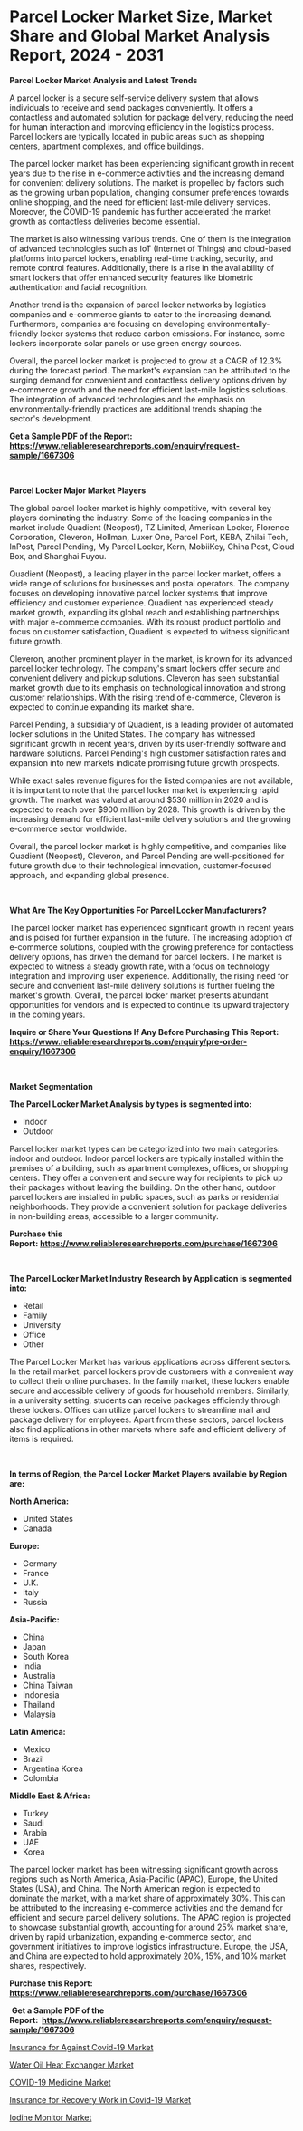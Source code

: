 <p><h1>Parcel Locker Market Size, Market Share and Global Market Analysis Report, 2024 - 2031</h1></p><p><strong>Parcel Locker Market Analysis and Latest Trends</strong></p>
<p><p>A parcel locker is a secure self-service delivery system that allows individuals to receive and send packages conveniently. It offers a contactless and automated solution for package delivery, reducing the need for human interaction and improving efficiency in the logistics process. Parcel lockers are typically located in public areas such as shopping centers, apartment complexes, and office buildings.</p><p>The parcel locker market has been experiencing significant growth in recent years due to the rise in e-commerce activities and the increasing demand for convenient delivery solutions. The market is propelled by factors such as the growing urban population, changing consumer preferences towards online shopping, and the need for efficient last-mile delivery services. Moreover, the COVID-19 pandemic has further accelerated the market growth as contactless deliveries become essential.</p><p>The market is also witnessing various trends. One of them is the integration of advanced technologies such as IoT (Internet of Things) and cloud-based platforms into parcel lockers, enabling real-time tracking, security, and remote control features. Additionally, there is a rise in the availability of smart lockers that offer enhanced security features like biometric authentication and facial recognition.</p><p>Another trend is the expansion of parcel locker networks by logistics companies and e-commerce giants to cater to the increasing demand. Furthermore, companies are focusing on developing environmentally-friendly locker systems that reduce carbon emissions. For instance, some lockers incorporate solar panels or use green energy sources.</p><p>Overall, the parcel locker market is projected to grow at a CAGR of 12.3% during the forecast period. The market's expansion can be attributed to the surging demand for convenient and contactless delivery options driven by e-commerce growth and the need for efficient last-mile logistics solutions. The integration of advanced technologies and the emphasis on environmentally-friendly practices are additional trends shaping the sector's development.</p></p>
<p><strong>Get a Sample PDF of the Report:&nbsp; <a href="https://www.reliableresearchreports.com/enquiry/request-sample/1667306">https://www.reliableresearchreports.com/enquiry/request-sample/1667306</a></strong></p>
<p>&nbsp;</p>
<p><strong>Parcel Locker Major Market Players</strong></p>
<p><p>The global parcel locker market is highly competitive, with several key players dominating the industry. Some of the leading companies in the market include Quadient (Neopost), TZ Limited, American Locker, Florence Corporation, Cleveron, Hollman, Luxer One, Parcel Port, KEBA, Zhilai Tech, InPost, Parcel Pending, My Parcel Locker, Kern, MobiiKey, China Post, Cloud Box, and Shanghai Fuyou.</p><p>Quadient (Neopost), a leading player in the parcel locker market, offers a wide range of solutions for businesses and postal operators. The company focuses on developing innovative parcel locker systems that improve efficiency and customer experience. Quadient has experienced steady market growth, expanding its global reach and establishing partnerships with major e-commerce companies. With its robust product portfolio and focus on customer satisfaction, Quadient is expected to witness significant future growth.</p><p>Cleveron, another prominent player in the market, is known for its advanced parcel locker technology. The company's smart lockers offer secure and convenient delivery and pickup solutions. Cleveron has seen substantial market growth due to its emphasis on technological innovation and strong customer relationships. With the rising trend of e-commerce, Cleveron is expected to continue expanding its market share.</p><p>Parcel Pending, a subsidiary of Quadient, is a leading provider of automated locker solutions in the United States. The company has witnessed significant growth in recent years, driven by its user-friendly software and hardware solutions. Parcel Pending's high customer satisfaction rates and expansion into new markets indicate promising future growth prospects.</p><p>While exact sales revenue figures for the listed companies are not available, it is important to note that the parcel locker market is experiencing rapid growth. The market was valued at around $530 million in 2020 and is expected to reach over $900 million by 2028. This growth is driven by the increasing demand for efficient last-mile delivery solutions and the growing e-commerce sector worldwide.</p><p>Overall, the parcel locker market is highly competitive, and companies like Quadient (Neopost), Cleveron, and Parcel Pending are well-positioned for future growth due to their technological innovation, customer-focused approach, and expanding global presence.</p></p>
<p>&nbsp;</p>
<p><strong>What Are The Key Opportunities For Parcel Locker Manufacturers?</strong></p>
<p><p>The parcel locker market has experienced significant growth in recent years and is poised for further expansion in the future. The increasing adoption of e-commerce solutions, coupled with the growing preference for contactless delivery options, has driven the demand for parcel lockers. The market is expected to witness a steady growth rate, with a focus on technology integration and improving user experience. Additionally, the rising need for secure and convenient last-mile delivery solutions is further fueling the market's growth. Overall, the parcel locker market presents abundant opportunities for vendors and is expected to continue its upward trajectory in the coming years.</p></p>
<p><strong>Inquire or Share Your Questions If Any Before Purchasing This Report: <a href="https://www.reliableresearchreports.com/enquiry/pre-order-enquiry/1667306">https://www.reliableresearchreports.com/enquiry/pre-order-enquiry/1667306</a></strong></p>
<p>&nbsp;</p>
<p><strong>Market Segmentation</strong></p>
<p><strong>The Parcel Locker Market Analysis by types is segmented into:</strong></p>
<p><ul><li>Indoor</li><li>Outdoor</li></ul></p>
<p><p>Parcel locker market types can be categorized into two main categories: indoor and outdoor. Indoor parcel lockers are typically installed within the premises of a building, such as apartment complexes, offices, or shopping centers. They offer a convenient and secure way for recipients to pick up their packages without leaving the building. On the other hand, outdoor parcel lockers are installed in public spaces, such as parks or residential neighborhoods. They provide a convenient solution for package deliveries in non-building areas, accessible to a larger community.</p></p>
<p><strong>Purchase this Report:&nbsp;<a href="https://www.reliableresearchreports.com/purchase/1667306">https://www.reliableresearchreports.com/purchase/1667306</a></strong></p>
<p>&nbsp;</p>
<p><strong>The Parcel Locker Market Industry Research by Application is segmented into:</strong></p>
<p><ul><li>Retail</li><li>Family</li><li>University</li><li>Office</li><li>Other</li></ul></p>
<p><p>The Parcel Locker Market has various applications across different sectors. In the retail market, parcel lockers provide customers with a convenient way to collect their online purchases. In the family market, these lockers enable secure and accessible delivery of goods for household members. Similarly, in a university setting, students can receive packages efficiently through these lockers. Offices can utilize parcel lockers to streamline mail and package delivery for employees. Apart from these sectors, parcel lockers also find applications in other markets where safe and efficient delivery of items is required.</p></p>
<p>&nbsp;</p>
<p><strong>In terms of Region, the Parcel Locker Market Players available by Region are:</strong></p>
<p>
    <p> <strong> North America: </strong>
        <ul>
            <li>United States</li>
            <li>Canada</li>
        </ul>
        </p> 
    <p> <strong> Europe: </strong>
        <ul>
            <li>Germany</li>
            <li>France</li>
            <li>U.K.</li>
            <li>Italy</li>
            <li>Russia</li>
        </ul>
        </p> 
    <p> <strong> Asia-Pacific: </strong>
        <ul>
            <li>China</li>
            <li>Japan</li>
            <li>South Korea</li>
            <li>India</li>
            <li>Australia</li>
            <li>China Taiwan</li>
            <li>Indonesia</li>
            <li>Thailand</li>
            <li>Malaysia</li>
        </ul>
        </p> 
    <p> <strong> Latin America: </strong>
        <ul>
            <li>Mexico</li>
            <li>Brazil</li>
            <li>Argentina Korea</li>
            <li>Colombia</li>
        </ul>
        </p> 
    <p> <strong> Middle East & Africa: </strong>
        <ul>
            <li>Turkey</li>
            <li>Saudi</li>
            <li>Arabia</li>
            <li>UAE</li>
            <li>Korea</li>
        </ul>
    </p>
    </p>
<p><p>The parcel locker market has been witnessing significant growth across regions such as North America, Asia-Pacific (APAC), Europe, the United States (USA), and China. The North American region is expected to dominate the market, with a market share of approximately 30%. This can be attributed to the increasing e-commerce activities and the demand for efficient and secure parcel delivery solutions. The APAC region is projected to showcase substantial growth, accounting for around 25% market share, driven by rapid urbanization, expanding e-commerce sector, and government initiatives to improve logistics infrastructure. Europe, the USA, and China are expected to hold approximately 20%, 15%, and 10% market shares, respectively.</p></p>
<p><strong>Purchase this Report: <a href="https://www.reliableresearchreports.com/purchase/1667306">https://www.reliableresearchreports.com/purchase/1667306</a></strong></p>
<p>&nbsp;<strong>Get a Sample PDF of the Report:&nbsp;&nbsp;<a href="https://www.reliableresearchreports.com/enquiry/request-sample/1667306">https://www.reliableresearchreports.com/enquiry/request-sample/1667306</a></strong></p>
<p><strong></strong></p>
<p><p><a href="https://medium.com/@soledadroob625/insurance-for-against-covid-19-market-size-market-outlook-and-market-forecast-2023-to-2030-62982f1a92d7">Insurance for Against Covid-19 Market</a></p><p><a href="https://github.com/ashepherd82/Market-Research-Report-List-2/blob/main/water-oil-heat-exchanger-market.md">Water Oil Heat Exchanger Market</a></p><p><a href="https://medium.com/@soledadroob625/decoding-covid-19-medicine-market-metrics-market-share-trends-and-growth-patterns-e8ef114f5311">COVID-19 Medicine Market</a></p><p><a href="https://medium.com/@soledadroob625/insurance-for-recovery-work-in-covid-19-market-outlook-industry-overview-and-forecast-2023-to-8b858df0e367">Insurance for Recovery Work in Covid-19 Market</a></p><p><a href="https://github.com/FassouRP/Market-Research-Report-List-2/blob/main/iodine-monitor-market.md">Iodine Monitor Market</a></p></p>